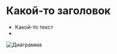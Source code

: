 # Какой-то заголовок


* Какой-то текст
* 
![Диаграмма](embed:..\.structurizr\images\Deployment-001-thumbnail.png)